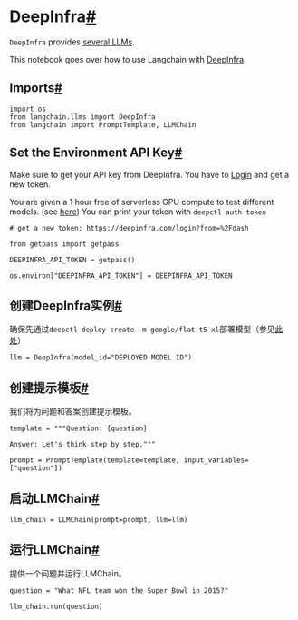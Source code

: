 

DeepInfra[#](#deepinfra "Permalink to this headline")
=====================================================

`DeepInfra` provides [several LLMs](https://deepinfra.com/models).

This notebook goes over how to use Langchain with [DeepInfra](https://deepinfra.com).

Imports[#](#imports "Permalink to this headline")
-------------------------------------------------

```
import os
from langchain.llms import DeepInfra
from langchain import PromptTemplate, LLMChain

```

Set the Environment API Key[#](#set-the-environment-api-key "Permalink to this headline")
-----------------------------------------------------------------------------------------

Make sure to get your API key from DeepInfra. You have to [Login](https://deepinfra.com/login?from=%2Fdash) and get a new token.

You are given a 1 hour free of serverless GPU compute to test different models. (see [here](https://github.com/deepinfra/deepctl#deepctl))
You can print your token with `deepctl auth token`

```
# get a new token: https://deepinfra.com/login?from=%2Fdash

from getpass import getpass

DEEPINFRA_API_TOKEN = getpass()

```

```
os.environ["DEEPINFRA_API_TOKEN"] = DEEPINFRA_API_TOKEN

```

创建DeepInfra实例[#](#create-the-deepinfra-instance "本标题的永久链接")
-----------------------------------------------------------

确保先通过`deepctl deploy create -m google/flat-t5-xl`部署模型（参见[此处](https://github.com/deepinfra/deepctl#deepctl)）

```
llm = DeepInfra(model_id="DEPLOYED MODEL ID")

```

创建提示模板[#](#create-a-prompt-template "本标题的永久链接")
-----------------------------------------------

我们将为问题和答案创建提示模板。

```
template = """Question: {question}

Answer: Let's think step by step."""

prompt = PromptTemplate(template=template, input_variables=["question"])

```

启动LLMChain[#](#initiate-the-llmchain "本标题的永久链接")
------------------------------------------------

```
llm_chain = LLMChain(prompt=prompt, llm=llm)

```

运行LLMChain[#](#run-the-llmchain "本标题的永久链接")
-------------------------------------------

提供一个问题并运行LLMChain。

```
question = "What NFL team won the Super Bowl in 2015?"

llm_chain.run(question)

```

